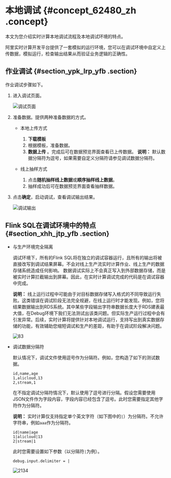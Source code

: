 # 本地调试 {#concept_62480_zh .concept}

本文为您介绍实时计算本地调试流程及本地调试环境的特点。

阿里实时计算开发平台提供了一套模拟的运行环境，您可以在调试环境中自定义上传数据，模拟运行，检查输出结果从而验证业务逻辑的正确性。

## 作业调试 {#section_ypk_lrp_yfb .section}

作业调试步骤如下。

1.  进入调试页面。

    ![调试页面](http://static-aliyun-doc.oss-cn-hangzhou.aliyuncs.com/assets/img/40862/155410586933363_zh-CN.png)

2.  准备数据。提供两种准备数据的方式。
    -   本地上传方式

        1.  **下载模板**
        2.  根据模板，准备数据。
        3.  **数据上传** 。完成后可在数据预览界面查看已上传数据。
        **说明：** 默认数据分隔符为逗号，如果需要自定义分隔符请参见调试数据分隔符。

    -   线上抽样方式
        1.  点击**随机抽样线上数据**或**顺序抽样线上数据**。
        2.  抽样成功后可在数据预览界面查看抽样数据。
3.  点击**确定**，启动调试，查看调试输出结果。

    ![调试输出](http://static-aliyun-doc.oss-cn-hangzhou.aliyuncs.com/assets/img/40862/155410586933365_zh-CN.png)


## Flink SQL在调试环境中的特点 {#section_xhh_jtp_yfb .section}

-   与生产环境完全隔离

    调试环境下，所有的Flink SQL将在独立的调试容器运行，且所有的输出将被直接改写到调试结果屏幕。不会对线上生产流实时计算作业、线上生产的数据存储系统造成任何影响。 数据调试实际上不会真正写入到外部数据存储，而是被实时计算拦截输出到屏幕。因此，在实时计算调试完成的代码是在调试容器中完成。

    **说明：** 线上运行过程中可能由于对目标数据存储写入格式的不同导致运行失败。这类错误在调试阶段无法完全规避，在线上运行时才能发现。例如，您将结果数据输出到RDS系统。其中某些字段输出字符串数据长度大于RDS建表最大值，在Debug环境下我们无法测试出该类问题。但实际生产运行过程中会有引发异常。后续，实时计算将提供针对本地调试运行，支持写出到真实数据存储的功能，有效辅助您缩短调试和生产的差距，有助于在调试阶段解决问题。

    ![83](http://static-aliyun-doc.oss-cn-hangzhou.aliyuncs.com/assets/img/40862/155410586933371_zh-CN.png)

-   调试数据分隔符

    默认情况下，调试文件使用逗号作为分隔符。例如，您构造了如下的测试数据。

    ```language-xml
    id,name,age
    1,alicloud,13
    2,stream,1
    
    ```

    在不指定调试分隔符情况下，默认使用了逗号进行分隔。假设您需要使用JSON文件作为字段内容，字段内容已经包含了逗号。此时您需要指定其他字符作为分隔符。

    **说明：** 实时计算仅支持指定单个英文字符（如下图中的`|`）为分隔符。不允许字符串，例如`aaa`作为分隔符。

    ```
    id|name|age
    1|alicloud|13
    2|stream|1
    
    ```

    此时您需要设置如下参数（以分隔符`|`为例）。

    ```language-SQL
    debug.input.delimiter = |
    
    ```

    ![2134](http://static-aliyun-doc.oss-cn-hangzhou.aliyuncs.com/assets/img/40862/155410586933372_zh-CN.png)


